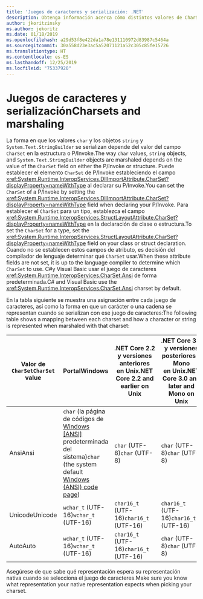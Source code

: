 ```yaml
---
title: 'Juegos de caracteres y serialización: .NET'
description: Obtenga información acerca cómo distintos valores de CharSet pueden cambiar la forma en que .NET serializa los datos al código nativo.
author: jkoritzinsky
ms.author: jekoritz
ms.date: 01/18/2019
ms.openlocfilehash: a29d53f8e422da1a78e131110972d83987c5464a
ms.sourcegitcommit: 30a558d23e3ac5a52071121a52c305c85fe15726
ms.translationtype: HT
ms.contentlocale: es-ES
ms.lasthandoff: 12/25/2019
ms.locfileid: "75337920"
---
```

# <a name="charsets-and-marshaling"></a><span data-ttu-id="55334-103">Juegos de caracteres y serialización</span><span class="sxs-lookup"><span data-stu-id="55334-103">Charsets and marshaling</span></span>

<span data-ttu-id="55334-104">La forma en que los valores `char` y los objetos `string` y `System.Text.StringBuilder` se serializan depende del valor del campo `CharSet` en la estructura o P/Invoke.</span><span class="sxs-lookup"><span data-stu-id="55334-104">The way `char` values, `string` objects, and `System.Text.StringBuilder` objects are marshaled depends on the value of the `CharSet` field on either the P/Invoke or structure.</span></span> <span data-ttu-id="55334-105">Puede establecer el elemento `CharSet` de P/Invoke estableciendo el campo <xref:System.Runtime.InteropServices.DllImportAttribute.CharSet?displayProperty=nameWithType> al declarar su P/Invoke.</span><span class="sxs-lookup"><span data-stu-id="55334-105">You can set the `CharSet` of a P/Invoke by setting the <xref:System.Runtime.InteropServices.DllImportAttribute.CharSet?displayProperty=nameWithType> field when declaring your P/Invoke.</span></span> <span data-ttu-id="55334-106">Para establecer el `CharSet` para un tipo, establezca el campo <xref:System.Runtime.InteropServices.StructLayoutAttribute.CharSet?displayProperty=nameWithType> en la declaración de clase o estructura.</span><span class="sxs-lookup"><span data-stu-id="55334-106">To set the `CharSet` for a type, set the <xref:System.Runtime.InteropServices.StructLayoutAttribute.CharSet?displayProperty=nameWithType> field on your class or struct declaration.</span></span> <span data-ttu-id="55334-107">Cuando no se establecen estos campos de atributo, es decisión del compilador de lenguaje determinar qué `CharSet` usar.</span><span class="sxs-lookup"><span data-stu-id="55334-107">When these attribute fields are not set, it is up to the language compiler to determine which `CharSet` to use.</span></span> <span data-ttu-id="55334-108">C#y Visual Basic usar el juego de caracteres <xref:System.Runtime.InteropServices.CharSet.Ansi> de forma predeterminada.</span><span class="sxs-lookup"><span data-stu-id="55334-108">C# and Visual Basic use the <xref:System.Runtime.InteropServices.CharSet.Ansi> charset by default.</span></span>

<span data-ttu-id="55334-109">En la tabla siguiente se muestra una asignación entre cada juego de caracteres, así como la forma en que un carácter o una cadena se representan cuando se serializan con ese juego de caracteres:</span><span class="sxs-lookup"><span data-stu-id="55334-109">The following table shows a mapping between each charset and how a character or string is represented when marshaled with that charset:</span></span>

| <span data-ttu-id="55334-110">Valor de `CharSet`</span><span class="sxs-lookup"><span data-stu-id="55334-110">`CharSet` value</span></span> | <span data-ttu-id="55334-111">Portal</span><span class="sxs-lookup"><span data-stu-id="55334-111">Windows</span></span>            | <span data-ttu-id="55334-112">.NET Core 2.2 y versiones anteriores en Unix</span><span class="sxs-lookup"><span data-stu-id="55334-112">.NET Core 2.2 and earlier on Unix</span></span> | <span data-ttu-id="55334-113">.NET Core 3.0 y versiones posteriores y Mono en Unix</span><span class="sxs-lookup"><span data-stu-id="55334-113">.NET Core 3.0 and later and Mono on Unix</span></span> |
|-----------------|--------------------|-----------------------------------|------------------------------------------|
| <span data-ttu-id="55334-114">Ansi</span><span class="sxs-lookup"><span data-stu-id="55334-114">Ansi</span></span>            | <span data-ttu-id="55334-115">`char` (la página de códigos de [Windows [ANSI]](/windows/win32/intl/code-pages) predeterminada del sistema)</span><span class="sxs-lookup"><span data-stu-id="55334-115">`char` (the system default [Windows (ANSI) code page](/windows/win32/intl/code-pages))</span></span>      | <span data-ttu-id="55334-116">`char` (UTF-8)</span><span class="sxs-lookup"><span data-stu-id="55334-116">`char` (UTF-8)</span></span>                    | <span data-ttu-id="55334-117">`char` (UTF-8)</span><span class="sxs-lookup"><span data-stu-id="55334-117">`char` (UTF-8)</span></span>                           |
| <span data-ttu-id="55334-118">Unicode</span><span class="sxs-lookup"><span data-stu-id="55334-118">Unicode</span></span>         | <span data-ttu-id="55334-119">`wchar_t` (UTF-16)</span><span class="sxs-lookup"><span data-stu-id="55334-119">`wchar_t` (UTF-16)</span></span> | <span data-ttu-id="55334-120">`char16_t` (UTF-16)</span><span class="sxs-lookup"><span data-stu-id="55334-120">`char16_t` (UTF-16)</span></span>               | <span data-ttu-id="55334-121">`char16_t` (UTF-16)</span><span class="sxs-lookup"><span data-stu-id="55334-121">`char16_t` (UTF-16)</span></span>                      |
| <span data-ttu-id="55334-122">Auto</span><span class="sxs-lookup"><span data-stu-id="55334-122">Auto</span></span>            | <span data-ttu-id="55334-123">`wchar_t` (UTF-16)</span><span class="sxs-lookup"><span data-stu-id="55334-123">`wchar_t` (UTF-16)</span></span> | <span data-ttu-id="55334-124">`char16_t` (UTF-16)</span><span class="sxs-lookup"><span data-stu-id="55334-124">`char16_t` (UTF-16)</span></span>               | <span data-ttu-id="55334-125">`char` (UTF-8)</span><span class="sxs-lookup"><span data-stu-id="55334-125">`char` (UTF-8)</span></span>                           |

<span data-ttu-id="55334-126">Asegúrese de que sabe qué representación espera su representación nativa cuando se selecciona el juego de caracteres.</span><span class="sxs-lookup"><span data-stu-id="55334-126">Make sure you know what representation your native representation expects when picking your charset.</span></span>
